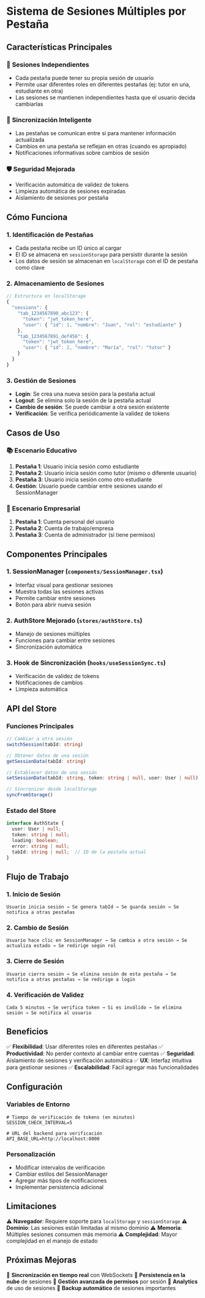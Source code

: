 # Sistema de Sesiones Múltiples por Pestaña

## Características Principales

### 🎯 **Sesiones Independientes**
- Cada pestaña puede tener su propia sesión de usuario
- Permite usar diferentes roles en diferentes pestañas (ej: tutor en una, estudiante en otra)
- Las sesiones se mantienen independientes hasta que el usuario decida cambiarlas

### 🔄 **Sincronización Inteligente**
- Las pestañas se comunican entre sí para mantener información actualizada
- Cambios en una pestaña se reflejan en otras (cuando es apropiado)
- Notificaciones informativas sobre cambios de sesión

### 🛡️ **Seguridad Mejorada**
- Verificación automática de validez de tokens
- Limpieza automática de sesiones expiradas
- Aislamiento de sesiones por pestaña

## Cómo Funciona

### 1. **Identificación de Pestañas**
- Cada pestaña recibe un ID único al cargar
- El ID se almacena en `sessionStorage` para persistir durante la sesión
- Los datos de sesión se almacenan en `localStorage` con el ID de pestaña como clave

### 2. **Almacenamiento de Sesiones**
```javascript
// Estructura en localStorage
{
  "sessions": {
    "tab_1234567890_abc123": {
      "token": "jwt_token_here",
      "user": { "id": 1, "nombre": "Juan", "rol": "estudiante" }
    },
    "tab_1234567891_def456": {
      "token": "jwt_token_here",
      "user": { "id": 2, "nombre": "María", "rol": "tutor" }
    }
  }
}
```

### 3. **Gestión de Sesiones**
- **Login**: Se crea una nueva sesión para la pestaña actual
- **Logout**: Se elimina solo la sesión de la pestaña actual
- **Cambio de sesión**: Se puede cambiar a otra sesión existente
- **Verificación**: Se verifica periódicamente la validez de tokens

## Casos de Uso

### 📚 **Escenario Educativo**
1. **Pestaña 1**: Usuario inicia sesión como estudiante
2. **Pestaña 2**: Usuario inicia sesión como tutor (mismo o diferente usuario)
3. **Pestaña 3**: Usuario inicia sesión como otro estudiante
4. **Gestión**: Usuario puede cambiar entre sesiones usando el SessionManager

### 🏢 **Escenario Empresarial**
1. **Pestaña 1**: Cuenta personal del usuario
2. **Pestaña 2**: Cuenta de trabajo/empresa
3. **Pestaña 3**: Cuenta de administrador (si tiene permisos)

## Componentes Principales

### 1. **SessionManager** (`components/SessionManager.tsx`)
- Interfaz visual para gestionar sesiones
- Muestra todas las sesiones activas
- Permite cambiar entre sesiones
- Botón para abrir nueva sesión

### 2. **AuthStore Mejorado** (`stores/authStore.ts`)
- Manejo de sesiones múltiples
- Funciones para cambiar entre sesiones
- Sincronización automática

### 3. **Hook de Sincronización** (`hooks/useSessionSync.ts`)
- Verificación de validez de tokens
- Notificaciones de cambios
- Limpieza automática

## API del Store

### Funciones Principales
```typescript
// Cambiar a otra sesión
switchSession(tabId: string)

// Obtener datos de una sesión
getSessionData(tabId: string)

// Establecer datos de una sesión
setSessionData(tabId: string, token: string | null, user: User | null)

// Sincronizar desde localStorage
syncFromStorage()
```

### Estado del Store
```typescript
interface AuthState {
  user: User | null;
  token: string | null;
  loading: boolean;
  error: string | null;
  tabId: string | null;  // ID de la pestaña actual
}
```

## Flujo de Trabajo

### 1. **Inicio de Sesión**
```
Usuario inicia sesión → Se genera tabId → Se guarda sesión → Se notifica a otras pestañas
```

### 2. **Cambio de Sesión**
```
Usuario hace clic en SessionManager → Se cambia a otra sesión → Se actualiza estado → Se redirige según rol
```

### 3. **Cierre de Sesión**
```
Usuario cierra sesión → Se elimina sesión de esta pestaña → Se notifica a otras pestañas → Se redirige a login
```

### 4. **Verificación de Validez**
```
Cada 5 minutos → Se verifica token → Si es inválido → Se elimina sesión → Se notifica al usuario
```

## Beneficios

✅ **Flexibilidad**: Usar diferentes roles en diferentes pestañas
✅ **Productividad**: No perder contexto al cambiar entre cuentas
✅ **Seguridad**: Aislamiento de sesiones y verificación automática
✅ **UX**: Interfaz intuitiva para gestionar sesiones
✅ **Escalabilidad**: Fácil agregar más funcionalidades

## Configuración

### Variables de Entorno
```env
# Tiempo de verificación de tokens (en minutos)
SESSION_CHECK_INTERVAL=5

# URL del backend para verificación
API_BASE_URL=http://localhost:8000
```

### Personalización
- Modificar intervalos de verificación
- Cambiar estilos del SessionManager
- Agregar más tipos de notificaciones
- Implementar persistencia adicional

## Limitaciones

⚠️ **Navegador**: Requiere soporte para `localStorage` y `sessionStorage`
⚠️ **Dominio**: Las sesiones están limitadas al mismo dominio
⚠️ **Memoria**: Múltiples sesiones consumen más memoria
⚠️ **Complejidad**: Mayor complejidad en el manejo de estado

## Próximas Mejoras

🚀 **Sincronización en tiempo real** con WebSockets
🚀 **Persistencia en la nube** de sesiones
🚀 **Gestión avanzada de permisos** por sesión
🚀 **Analytics** de uso de sesiones
🚀 **Backup automático** de sesiones importantes 